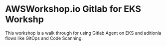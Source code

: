 # AWSWorkshop.io Gitlab for EKS Workshp

This workshop is a walk through for using Gitlab Agent on EKS and aditionla flows like GitOps and Code Scanning.


